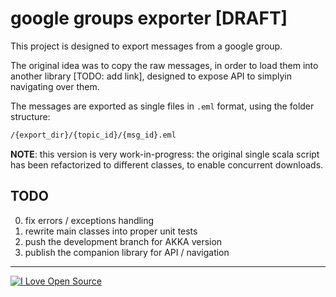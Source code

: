 
google groups exporter [DRAFT]
==============================

This project is designed to export messages from a google group.

The original idea was to copy the raw messages, in order to load them into another library [TODO: add link], designed to expose API to simplyin navigating over them.

The messages are exported as single files in `.eml` format, using the folder structure:

```bash
/{export_dir}/{topic_id}/{msg_id}.eml
```

**NOTE**: this version is very work-in-progress: the original single scala script has been refactorized to different classes, to enable concurrent downloads.


## TODO

0. fix errors / exceptions handling
0. rewrite main classes into proper unit tests
0. push the development branch for AKKA version
0. publish the companion library for API / navigation

----


[![I Love Open Source](http://www.iloveopensource.io/images/logo-lightbg.png)](http://www.iloveopensource.io/users/seralf)

